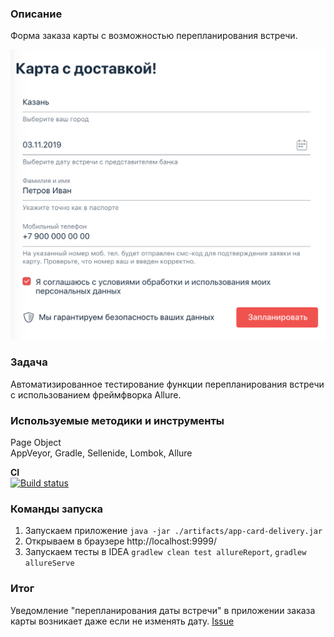 ### Описание 
Форма заказа карты с возможностью перепланирования встречи.

![img.png](src/test/resources/img.png)

### Задача
Автоматизированное тестирование функции перепланирования встречи с использованием фреймфворка Allure.

### Используемые методики и инструменты
Page Object  
AppVeyor, Gradle, Sellenide, Lombok, Allure

**CI**  
[![Build status](https://ci.appveyor.com/api/projects/status/y5cp6ib55c3bdftd?svg=true)](https://ci.appveyor.com/project/Kasparidi/carddelivery2)

### Команды запуска
1. Запускаем приложение ``java -jar ./artifacts/app-card-delivery.jar``
1. Открываем в браузере http://localhost:9999/
1. Запускаем тесты в IDEA ``gradlew clean test allureReport``, ``gradlew allureServe``

### Итог
Уведомление "перепланирования даты встречи" в приложении заказа карты возникает даже если не изменять дату. [Issue](https://github.com/Kasparidi/CardOrderReschedule/issues)
